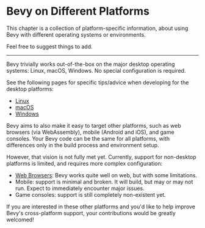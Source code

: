 # Bevy on Different Platforms

This chapter is a collection of platform-specific information, about using
Bevy with different operating systems or environments.

Feel free to suggest things to add.

---

Bevy trivially works out-of-the-box on the major desktop operating systems:
Linux, macOS, Windows. No special configuration is required.

See the following pages for specific tips/advice when developing for the
desktop platforms:
 - [Linux](./linux.md)
 - [macOS](./macos.md)
 - [Windows](./windows.md)

Bevy aims to also make it easy to target other platforms, such as web browsers
(via WebAssembly), mobile (Android and iOS), and game consoles. Your Bevy
code can be the same for all platforms, with differences only in the build
process and environment setup.

However, that vision is not fully met yet. Currently, support for non-desktop
platforms is limited, and requires more complex configuration:

 - [Web Browsers](./wasm.md): Bevy works quite well on web, but with some limitations.
 - Mobile: support is minimal and broken. It will build, but may or may not run.
   Expect to immediately encounter major issues.
 - Game consoles: support is still completely non-existent yet.
 
If you are interested in these other platforms and you'd like to help improve
Bevy's cross-platform support, your contributions would be greatly welcomed!
